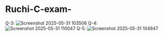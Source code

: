 # Ruchi-C-exam-
Q-3:
![Screenshot 2025-05-31 103506](https://github.com/user-attachments/assets/3b4c5a2d-3032-4ac0-9407-68c1c8f1f9ad)
Q-4:
![Screenshot 2025-05-31 110047](https://github.com/user-attachments/assets/8dd321e9-f529-4ca0-97fd-1ddf5b71e153)
Q-5:
![Screenshot 2025-05-31 104847](https://github.com/user-attachments/assets/21cf4656-72f8-42c0-a8be-1042ab80427f)



